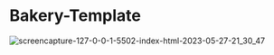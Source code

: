 # Bakery-Template
![screencapture-127-0-0-1-5502-index-html-2023-05-27-21_30_47](https://github.com/AyaAbdelmoghith/Bakery-Template/assets/105630381/e727c89a-34d7-4f38-abd0-32e396464f23)
